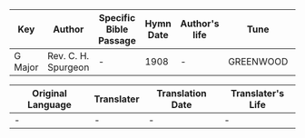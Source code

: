 Key | Author   | Specific Bible Passage     |Hymn Date |Author's life |Tune |Metrical Pattern   |Composer/Source
-- | --------- | ---------------------------|----------|--------------|-----|-------------------|-------------  
G Major |Rev. C. H. Spurgeon |- |1908 |- |GREENWOOD |- |Joseph E. Sweetser

Original Language | Translater | Translation Date   | Translater's Life  
----------------- | --------- | --------------------|-------------     
\- |- |- |-
